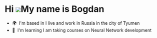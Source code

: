 Hi ![](https://user-images.githubusercontent.com/18350557/176309783-0785949b-9127-417c-8b55-ab5a4333674e.gif)My name is Bogdan
==============================================================================================================================

* 🌍  I'm based in I live and work in Russia in the city of Tyumen
* 🧠  I'm learning I am taking courses on Neural Network development
